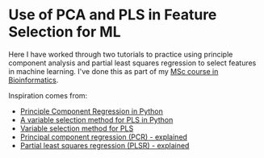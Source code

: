 # Use of PCA and PLS in Feature Selection for ML
Here I have worked through two tutorials to practice using principle component analysis and partial least squares regression to select features in machine learning. I've done this as part of my [MSc course in Bioinformatics](https://hub.birmingham.ac.uk/degrees/online-msc-bioinformatics/).  

Inspiration comes from:  
- [Principle Component Regression in Python](https://nirpyresearch.com/principal-component-regression-python/)
- [A variable selection method for PLS in Python](https://nirpyresearch.com/variable-selection-method-pls-python/)
- [Variable selection method for PLS](https://www.kaggle.com/code/phamvanvung/variable-selection-method-for-pls)
- [Principal component regression (PCR) - explained](https://youtu.be/SWfucxnOF8c)
- [Partial least squares regression (PLSR) - explained](https://youtu.be/Vf7doatc2rA)


  
